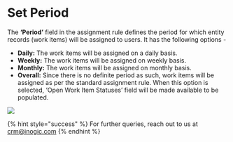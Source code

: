 # Set Period

The **‘Period’** field in the assignment rule defines the period for which entity records (work items) will be assigned to users. It has the following options -&#x20;

* **Daily:** The work items will be assigned on a daily basis.&#x20;
* **Weekly:** The work items will be assigned on weekly basis.&#x20;
* **Monthly:** The work items will be assigned on monthly basis.&#x20;
* **Overall:** Since there is no definite period as such, work items will be assigned as per the standard assignment rule. When this option is selected, ‘Open Work Item Statuses’ field will be made available to be populated.

![](<../../.gitbook/assets/Round Robin\_Lead\_2.png>)

{% hint style="success" %}
For further queries, reach out to us at [crm@inogic.com](mailto:crm@inogic.com)
{% endhint %}

